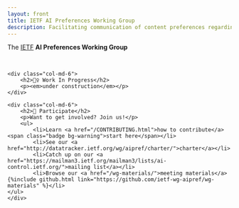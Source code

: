 ```yaml
---
layout: front
title: IETF AI Preferences Working Group
description: Facilitating communication of content preferences regarding AI training and related activities
---
```


<div class="container">
<div class="row">

  <div class="col-lg-2"></div>
  <div class="col-lg-8">
    <p class="lead">The <a href="http://www.ietf.org/">IETF</a> <strong>AI Preferences Working Group</strong></p>
  </div>
  <div class="col-lg-2"></div>

</div>

<div class="row">
  <div class="col">&nbsp;</div>
</div>

<div class="row">
	
	<div class="col-md-6">
		<h2>👷‍♀️ Work In Progress</h2>
		<p><em>under construction</em></p>
	</div>

	<div class="col-md-6">
		<h2>👋 Participate</h2>
		<p>Want to get involved? Join us!</p>
		<ul>
			<li>Learn <a href="/CONTRIBUTING.html">how to contribute</a> <span class="badge bg-warning">start here</span></li>
			<li>See our <a href="http://datatracker.ietf.org/wg/aipref/charter/">charter</a></li>
			<li>Catch up on our <a href="https://mailman3.ietf.org/mailman3/lists/ai-control.ietf.org/">mailing list</a></li>
			<li>Browse our <a href="/wg-materials/">meeting materials</a> {%include github.html link="https://github.com/ietf-wg-aipref/wg-materials" %}</li>
    </ul>
	</div>

</div>
</div>
